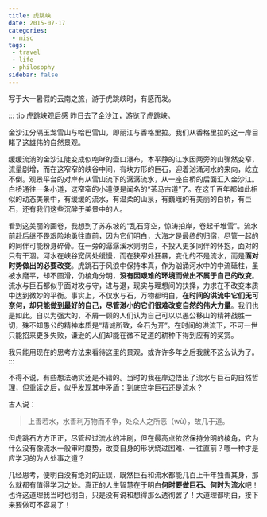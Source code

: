 ```yaml
---
title: 虎跳峡
date: 2015-07-17
categories:
 - misc
tags:
 - travel
 - life
 - philosophy
sidebar: false
---
```


写于大一暑假的云南之旅，游于虎跳峡时，有感而发。

<!-- more -->

::: tip 虎跳峡观后感
昨日去了金沙江，游览了虎跳峡。

金沙江分隔玉龙雪山与哈巴雪山，即丽江与香格里拉。我们从香格里拉的这一岸目睹了这雄伟的自然景观。

缓缓流淌的金沙江陡变成似咆哮的壶口瀑布，本平静的江水因两旁的山骤然变窄，流量剧增，而在这窄窄的峡谷中间，有块方形的巨石，迎着汹涌河水的来向，屹立不倒。观景平台的对岸有从雪山流下的潺潺流水，从一座白桥的后面汇入金沙江。白桥通往一条小道，这窄窄的小道便是闻名的“茶马古道”了。在这千百年都如此相似的动态美景中，有缓缓的流水，有温柔的山泉，有巍峨的有美丽的白桥，有巨石，还有我们这些沉醉于美景中的人。

看到这美丽的画卷，我想到了苏东坡的“乱石穿空，惊涛拍岸，卷起千堆雪”。流水前赴后继不畏艰险地勇往直前，因为它们明白，大海才是最终的归宿，尽管一起的的同伴可能粉身碎骨。在一旁的潺潺溪水则明白，不投入更多同伴的怀抱，面对的只有干涸。河水在峡谷宽阔处缓慢，而在狭窄处狂暴，变化的不是流水，而是**面对时势做出的必要改变**。虎跳石于风浪中保持本真，作为汹涌河水中的中流砥柱，虽被水磨平，却不圆滑，仍棱角分明，**没有因艰难的环境而做出不属于自己的改变**。流水与巨石都似乎面对攻与守，进与退，现实与理想间的抉择，力求在不改变本质中达到微妙的平衡。事实上，不仅水与石，万物都明白，**在时间的洪流中它们无可奈何，却只能做到最好的自己，尽管渺小的它们很难改变自然的伟大力量**。我们也是如此。自以为强大的，不屑一顾的人们认为自己可以以愚公移山的精神战胜一切，殊不知愚公的精神本质是“精诚所致，金石为开”。在时间的洪流下，不可一世只能招来更多失败，谦逊的人们却能在微不足道的耕种下得到应有的奖赏。

我只能用现在的思考方法来看待这里的景观，或许许多年之后我就不这么认为了。
:::

不得不说，有些想法确实还是不错的。当时的我在岸边悟出了流水与巨石的自然哲理，但重读之后，似乎发现其中矛盾：到底应学巨石还是流水？

古人说：

> 上善若水，水善利万物而不争，处众人之所恶（wù），故几于道。

但虎跳石方方正正，尽管经过流水的冲刷，但在最高点依然保持分明的棱角，它为什么没有像流水一般审时度势，改变自身的形状绕过困难、一往直前？哪一种才是应学习的为人处事之道？

几经思考，便明白没有绝对的正误，既然巨石和流水都能几百上千年独善其身，那么就都有值得学习之处。真正的人生智慧在于明白**何时要做巨石、何时为流水**吧！也许这道理我当时也明白，只是没有说和想得那么透彻罢了！大道理都明白，接下来要做可不容易了！
